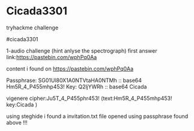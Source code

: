 # Cicada3301
tryhackme challenge



#cicada3301


1-audio challenge (hint anlyse the spectrograph)
first answer link:https://pastebin.com/wphPq0Aa


content i found on https://pastebin.com/wphPq0Aa


Passphrase: SG01Ul80X1A0NTVtaHA0NTMh   :: base64 Hm5R_4_P455mhp453!
Key: Q2ljYWRh  :: base64 Cicada

vigenere cipher:Ju5T_4_P455phr453!  (text:Hm5R_4_P455mhp453!  key:Cicada )



using steghide i found a invitation.txt file opened using passphrase found 
above !!!

